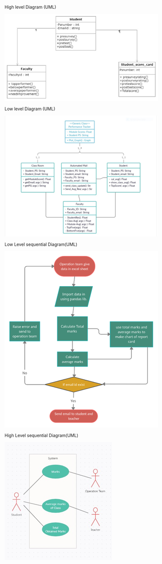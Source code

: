 High level Diagram (UML)


![alt text](https://github.com/99003655/AppliedSDLC_C4/blob/main/2_Design/Software_Design%20(1).jpg)


Low level Diagram (UML)


![alt text](https://github.com/99003655/AppliedSDLC_C4/blob/main/2_Design/LowLevel.jpg)


Low Level sequential Diagram(UML)


![alt text](https://github.com/99003655/AppliedSDLC_C4/blob/main/2_Design/Low%20Level%20Diagram.png)

High Level sequential Diagram(UML)


![alt text](https://github.com/99003655/AppliedSDLC_C4/blob/main/2_Design/use_case%20(1).jpg)


